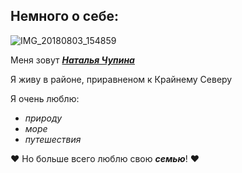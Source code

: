 ## Немного о себе:

![IMG_20180803_154859](https://github.com/user-attachments/assets/cf088d44-9b8d-467f-8e73-cc2430292b79)


Меня зовут <ins>***Наталья Чупина***

Я живу в районе, приравненом к Крайнему Северу

Я очень люблю:
 * *природу*  
 * *море*   
 * *путешествия*

:heart: Но больше всего люблю свою ***семью***! :heart: 
